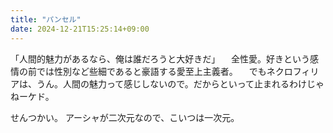 ```yaml
---
title: "パンセル"
date: 2024-12-21T15:25:14+09:00
---
```

「人間的魅力があるなら、俺は誰だろうと大好きだ」
　全性愛。好きという感情の前では性別など些細であると豪語する愛至上主義者。
　でもネクロフィリアは、うん。人間の魅力って感じしないので。だからといって止まれるわけじゃねーケド。


せんつかい。
アーシャが二次元なので、こいつは一次元。
